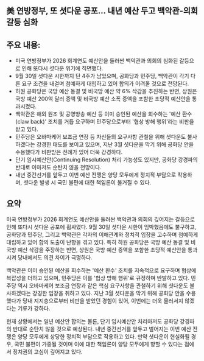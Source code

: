 ## 美 연방정부, 또 셧다운 공포... 내년 예산 두고 백악관-의회 갈등 심화

## 주요 내용:
*   미국 연방정부가 2026 회계연도 예산안을 둘러싼 백악관과 의회의 심화된 갈등으로 인해 또다시 셧다운 위기에 직면했다.
*   9월 30일 셧다운 시한까지 단 4주가 남았으며, 공화당과 민주당, 백악관이 각기 다른 요구 조건을 내걸며 첨예하게 대립하고 있어 합의가 어려울 것으로 전망된다.
*   하원 공화당은 국방 예산 동결 및 비국방 예산 약 6% 삭감을 추진하는 반면, 상원은 국방 예산 200억 달러 증액 및 비국방 예산 소폭 증액을 포함한 초당적 예산안을 통과시켰다.
*   백악관은 해외 원조 및 공영방송 예산 등 이미 승인된 예산을 회수하는 '예산 환수(claw back)' 조치를 거듭 요구하며 민주당으로부터 '협상 방해 행위'라는 비판을 받고 있다.
*   민주당은 오바마케어 보조금 연장 등 자신들의 요구사항 관철을 위해 셧다운도 불사하겠다는 강경한 태도를 보이고 있으며, 지난 3월 셧다운을 막기 위해 공화당 안을 수용했다가 비판받은 전례가 있어 더욱 강경하다.
*   단기 임시예산안(Continuing Resolution) 처리 가능성도 있지만, 공화당 강경파의 반대로 이마저도 순탄치 않을 전망이다.
*   내년 중간선거를 앞두고 이번 예산 전쟁은 양당 모두에게 정치적 부담으로 작용하며, 셧다운 발생 시 국민 불편에 대한 책임론이 불거질 수 있다.

## 요약
미국 연방정부가 2026 회계연도 예산안을 둘러싼 백악관과 의회의 깊어지는 갈등으로 인해 또다시 셧다운 공포에 휩싸였다. 9월 30일 셧다운 시한이 임박했음에도 불구하고, 공화당과 민주당, 그리고 백악관은 각자의 이해관계와 정치적 입장을 고수하며 첨예하게 대립하고 있어 합의 도출이 난항을 겪고 있다. 특히 하원 공화당은 국방 예산 동결 및 비국방 예산 삭감을 주장하는 반면, 상원은 국방 예산 증액을 포함한 초당적 예산안을 통과시켜 당내에서도 의견 차이가 극명하다.

백악관은 이미 승인된 예산을 회수하는 '예산 환수' 조치를 지속적으로 요구하며 협상에 복잡성을 더하고 있으며, 민주당은 이를 '협상 방해 행위'로 규정하며 반발하고 있다. 민주당 역시 오바마케어 보조금 연장과 같은 핵심 요구사항을 관철하기 위해 셧다운도 불사하겠다는 강경한 입장을 취하고 있다. 지난 3월 셧다운을 막기 위해 공화당 안을 수용했다가 당내 지지층으로부터 비판을 받았던 경험이 있어, 이번에는 더욱 물러서지 않겠다는 기류가 강하다.

현재 상황에서는 일년 예산안 합의는 물론, 단기 임시예산안 처리마저도 공화당 강경파의 반대로 순탄치 않을 것으로 예상된다. 내년 중간선거를 앞두고 벌어지는 이번 예산 전쟁은 양당 모두에게 상당한 정치적 부담으로 작용하고 있다. 만약 셧다운이 현실화될 경우, 국민 불편이 가중될 것이며 이에 대한 책임론이 양당 모두에게 향할 수 있다는 점에서 정치권의 고심이 깊어지고 있다.